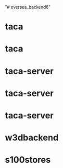 "# oversea_backend6" 
# taca
# taca
# taca-server
# taca-server
# taca-server
# w3dbackend
# s100stores

